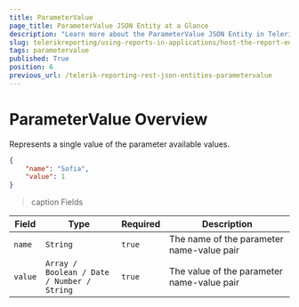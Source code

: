 ```yaml
---
title: ParameterValue
page_title: ParameterValue JSON Entity at a Glance
description: "Learn more about the ParameterValue JSON Entity in Telerik Reporting REST Service and the type and meaning of each field."
slug: telerikreporting/using-reports-in-applications/host-the-report-engine-remotely/telerik-reporting-rest-services/rest-api-reference/json-entities/parametervalue
tags: parametervalue
published: True
position: 6
previous_url: /telerik-reporting-rest-json-entities-parametervalue
---
```


<style>
table th:first-of-type {
	width: 10%;
}
table th:nth-of-type(2) {
	width: 30%;
}
table th:nth-of-type(3) {
	width: 10%;
}
table th:nth-of-type(4) {
	width: 50%;
}
</style>

# ParameterValue Overview

Represents a single value of the parameter available values.       

````JSON 
{
	"name": "Sofia",
	"value": 1
}
````

>caption Fields

| Field | Type | Required | Description |
| ------ | ------ | ------ | ------ |
|`name`|`String`|`true`|The name of the parameter name-value pair|
|`value`|`Array / Boolean / Date / Number / String`|`true`|The value of the parameter name-value pair|
